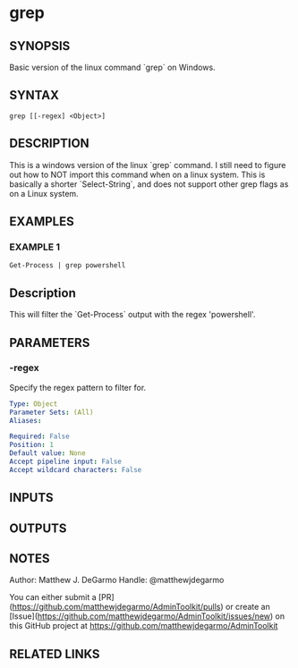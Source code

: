 # grep

## SYNOPSIS
Basic version of the linux command \`grep\` on Windows.

## SYNTAX

```
grep [[-regex] <Object>]
```

## DESCRIPTION
This is a windows version of the linux \`grep\` command.
I still need to figure out how to NOT import this command when on a linux system.
This is basically a shorter \`Select-String\`, and does not support other grep flags as on a Linux system.

## EXAMPLES

### EXAMPLE 1
```
Get-Process | grep powershell
```

Description
-----------
This will filter the \`Get-Process\` output with the regex 'powershell'.

## PARAMETERS

### -regex
Specify the regex pattern to filter for.

```yaml
Type: Object
Parameter Sets: (All)
Aliases:

Required: False
Position: 1
Default value: None
Accept pipeline input: False
Accept wildcard characters: False
```

## INPUTS

## OUTPUTS

## NOTES
Author: Matthew J.
DeGarmo
Handle: @matthewjdegarmo

You can either submit a \[PR\](https://github.com/matthewjdegarmo/AdminToolkit/pulls)
    or create an \[Issue\](https://github.com/matthewjdegarmo/AdminToolkit/issues/new)
    on this GitHub project at https://github.com/matthewjdegarmo/AdminToolkit

## RELATED LINKS
